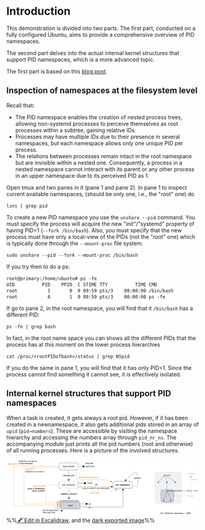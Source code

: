 
# Introduction

This demonstration is divided into two parts. The first part, conducted on a fully configured Ubuntu, aims to provide a comprehensive overview of PID namespaces. 

The second part delves into the actual internal kernel structures that support PID namespaces, which is a more advanced topic.

The first part is based on this [blog post](https://blog.quarkslab.com/digging-into-linux-namespaces-part-1.html).

## Inspection of namespaces at the filesystem level

Recall that:

- The PID namespace enables the creation of nested process trees, allowing non-systemd processes to perceive themselves as root processes within a subtree, gaining relative IDs. 
- Processes may have multiple IDs due to their presence in several namespaces, but each namespace allows only one unique PID per process. 
- The relations between processes remain intact in the root namespace but are invisible within a nested one. Consequently, a process in a nested namespace cannot interact with its parent or any other process in an upper namespace due to its perceived PID as 1.

Open tmux and two panes in it (pane 1 and pane 2). In pane 1 to inspect current available namespaces, (should be only one, i.e., the "root" one) do
```
lsns | grep pid
```

To create a new PID namespace you use the `unshare --pid` command. You must specify the process will acquire the new "init"/"systemd" property of having PID=1 (`--fork /bin/bash`). Also, you must specify that the new process must have only a local-view of the PIDs (not the "root" one) which is typically done through the `--mount-proc` file system.

```
sudo unshare --pid --fork --mount-proc /bin/bash
```

If you try then to do a ps:

```
root@primary:/home/ubuntu# ps -fe
UID          PID    PPID  C STIME TTY          TIME CMD
root           1       0  0 09:59 pts/3    00:00:00 /bin/bash
root           8       1  0 09:59 pts/3    00:00:00 ps -fe

```

If go to pane 2, in the root namespace, you will find that it `/bin/bash` has a different PID:

```shell
ps -fe | grep bash
```
In fact, in the root name space you can shows all the different PIDs that the process has at this moment on the lower process hierarchies

```
cat /proc/<rootPIDofbash>/status | grep NSpid
```

If you do the same in pane 1, you will find that it has only PID=1. Since the process cannot find something it cannot see, it is effectively isolated.

##  Internal kernel structures that support PID namespaces
When a task is created, it gets always a root pid. However, if it has been created in a newnamespace, it also gets additional pids stored in an array of `upid` (`pid→numbers`). These are accessible by visiting the namespace hierarchy and accessing the numbers array through `pid_nr_ns`. The accompanying module just prints all the pid numbers (root and otherwise) of all running processes. Here is a picture of the involved structures. 

![](Images/readme%202023-10-24%2010.26.24.excalidraw.png)
%%[🖋 Edit in Excalidraw](Images/readme%202023-10-24%2010.26.24.excalidraw.md), and the [dark exported image](Images/readme%202023-10-24%2010.26.24.excalidraw.dark.png)%%